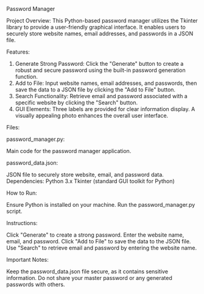 Password Manager

Project Overview:
This Python-based password manager utilizes the Tkinter library to provide a user-friendly graphical interface. It enables users to securely store website names, email addresses, and passwords in a JSON file.

Features:
1. Generate Strong Password:
Click the "Generate" button to create a robust and secure password using the built-in password generation function.
2. Add to File:
Input website names, email addresses, and passwords, then save the data to a JSON file by clicking the "Add to File" button.
3. Search Functionality:
Retrieve email and password associated with a specific website by clicking the "Search" button.
4. GUI Elements:
Three labels are provided for clear information display.
A visually appealing photo enhances the overall user interface.

Files:

password_manager.py:

Main code for the password manager application.

password_data.json:

JSON file to securely store website, email, and password data.
Dependencies:
Python 3.x
Tkinter (standard GUI toolkit for Python)

How to Run:

Ensure Python is installed on your machine.
Run the password_manager.py script.

Instructions:

Click "Generate" to create a strong password.
Enter the website name, email, and password.
Click "Add to File" to save the data to the JSON file.
Use "Search" to retrieve email and password by entering the website name.

Important Notes:

Keep the password_data.json file secure, as it contains sensitive information.
Do not share your master password or any generated passwords with others.

